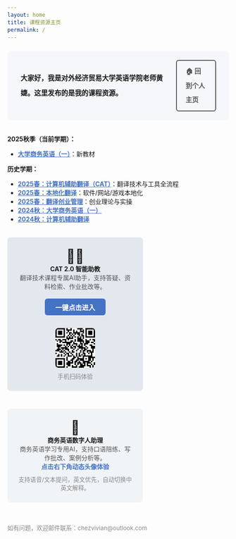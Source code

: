 ```yaml
---
layout: home
title: 课程资源主页
permalink: /
---
```


<!-- 顶部简介区块 -->
<div style="background:#f5f7fa; border-radius:8px; padding:20px 30px; margin:24px 0 32px 0; font-size:1.1em; line-height:2.2; display:flex; justify-content:space-between; align-items:center;">
  <div>
    <b>大家好，我是对外经济贸易大学英语学院老师黄婕。这里发布的是我的课程资源。</b>
  </div>
  <div style="margin-left:20px;">
    <a href="https://chezvivian.github.io" style="display:inline-block; color:#555; background:transparent; font-weight:bold; border:2px solid #555; border-radius:6px; padding:8px 20px; text-decoration:none; font-size:0.95em; transition:all 0.3s ease;" onmouseover="this.style.backgroundColor='#555'; this.style.color='#fff';" onmouseout="this.style.backgroundColor='transparent'; this.style.color='#555';">
      🏠 回到个人主页
    </a>
  </div>
</div>

<b>2025秋季（当前学期）：</b>

- <a href="/class/posts/2025-08-21-BusinessEnglish-2025/" style="color:#4472c4; font-weight:bold;">大学商务英语（一）</a>：新教材



<b>历史学期：</b>


- <a href="/class/archive/CAT-2025-spring/" style="color:#4472c4; font-weight:bold;">2025春：计算机辅助翻译（CAT）</a>：翻译技术与工具全流程
- <a href="/class/archive/Localization-2025-spring/" style="color:#4472c4; font-weight:bold;">2025春：本地化翻译</a>：软件/网站/游戏本地化
- <a href="/class/archive/Entrepreneur-2025-spring/" style="color:#4472c4; font-weight:bold;">2025春：翻译创业管理</a>：创业理论与实操
- <a href="/class/archive/BusinessEnglish-2024/" style="color:#4472c4; font-weight:bold;">2024秋：大学商务英语（一）</a>
- <a href="/class/archive/CAT-2024/" style="color:#4472c4; font-weight:bold;">2024秋：计算机辅助翻译</a>

<!-- 智能助教专区 -->

<div style="display:flex; flex-wrap:wrap; gap:24px; margin:32px 0 0 0; justify-content:space-between;">
  <div style="flex:1 1 320px; max-width:48%; background:#e3e8ef; border-radius:8px; padding:24px; margin-bottom:16px; text-align:center; min-width:260px;">
    <span style="font-size:2.2em;">🧑‍💻</span><br>
    <b>CAT 2.0 智能助教</b><br>
    <span style="color:#555;">翻译技术课程专属AI助手，支持答疑、资料检索、作业批改等。</span><br>
    <a href="https://udify.app/chat/cowvutHCzOFeVfaw" style="display:inline-block; margin:18px 0 10px 0; color:#fff; background:#4472c4; font-weight:bold; border-radius:6px; padding:8px 24px; text-decoration:none; font-size:1.08em;">一键点击进入</a><br>
    <div style="margin:18px 0 0 0;">
      <img src="assets/CAT助教_2.0.png" style="height:90px; border-radius:8px; border:1px solid #e0e0e0;">
      <div style="color:#888; font-size:0.95em; margin-top:6px;">手机扫码体验</div>
    </div>
  </div>
  <div style="flex:1 1 320px; max-width:48%; background:#f1f4f7; border-radius:8px; padding:24px; margin-bottom:16px; text-align:center; min-width:260px;">
    <span style="font-size:2.2em;">🤖</span><br>
    <b>商务英语数字人助理</b><br>
    <span style="color:#555;">商务英语学习专用AI，支持口语陪练、写作批改、案例分析等。</span><br>
    <span style="color:#4472c4; font-weight:bold;">点击右下角动态头像体验</span>
    <div style="margin-top:10px; font-size:0.95em; color:#888;">支持语音/文本提问，英文优先，自动切换中英文解释。</div>
  </div>
</div>

<div style="margin-top:32px; color:#888; font-size:0.95em;">如有问题，欢迎邮件联系：chezvivian@outlook.com</div>

<!-- 保留数字人助理脚本 -->
<script
    type="module"
    src="https://agent.d-id.com/v1/index.js"
    data-name="did-agent"
    data-mode="fabio"
    data-client-key="YXV0aDB8NjgxYTAxYmEyZGNhMTc1NDdkZmYxNDc1OlhvaWFYbmZpdkt5NDRKRFZSRURjYw=="
    data-agent-id="agt_AARr0Q-v"
    data-monitor="true">
</script>




